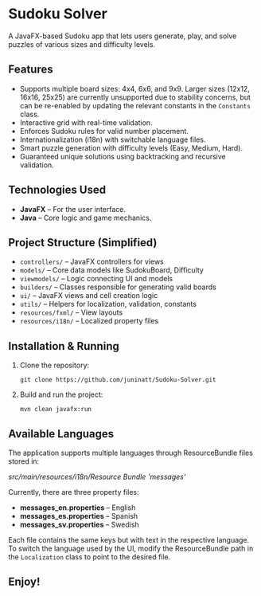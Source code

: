 # Sudoku Solver

A JavaFX-based Sudoku app that lets users generate, play, and solve puzzles of various sizes and difficulty levels.

## Features
- Supports multiple board sizes: 4x4, 6x6, and 9x9. Larger sizes (12x12, 16x16, 25x25) are currently unsupported due to stability concerns, but can be re-enabled by updating the relevant constants in the `Constants` class.
- Interactive grid with real-time validation.
- Enforces Sudoku rules for valid number placement.
- Internationalization (i18n) with switchable language files.
- Smart puzzle generation with difficulty levels (Easy, Medium, Hard).
- Guaranteed unique solutions using backtracking and recursive validation.

## Technologies Used
- **JavaFX** – For the user interface.
- **Java** – Core logic and game mechanics.

## Project Structure (Simplified)

- `controllers/` – JavaFX controllers for views
- `models/` – Core data models like SudokuBoard, Difficulty
- `viewmodels/` – Logic connecting UI and models
- `builders/` – Classes responsible for generating valid boards
- `ui/` – JavaFX views and cell creation logic
- `utils/` – Helpers for localization, validation, constants
- `resources/fxml/` – View layouts
- `resources/i18n/` – Localized property files


## Installation & Running
1. Clone the repository:
   ```
   git clone https://github.com/juninatt/Sudoku-Solver.git
   ```

2. Build and run the project:
   ```
   mvn clean javafx:run
   ```

## Available Languages

The application supports multiple languages through ResourceBundle files stored in:
   
   _src/main/resources/i18n/Resource Bundle 'messages'_
   

Currently, there are three property files:
- **messages_en.properties** – English
- **messages_es.properties** – Spanish
- **messages_sv.properties** – Swedish

Each file contains the same keys but with text in the respective language. To switch
the language used by the UI, modify the ResourceBundle path in the `Localization` class
to point to the desired file. 


##  Enjoy! 
